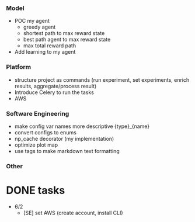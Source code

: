 ### Model
* POC my agent
  * greedy agent
  * shortest path to max reward state
  * best path agent to max reward state
  * max total reward path
* Add learning to my agent

### Platform
* structure project as commands (run experiment, set experiments, enrich results, aggregate/process result)
* Introduce Celery to run the tasks
* AWS

### Software Engineering
* make config var names more descriptive {type}_{name}
* convert configs to enums
* np_cache decorator (my implementation)
* optimize plot map
* use tags to make markdown text formatting

### Other


# DONE tasks

* 6/2
  * [SE] set AWS (create account, install CLI)